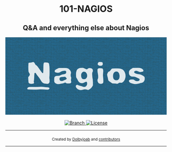 <h1 align="center"> 101-NAGIOS </h1>
<h2 align="center"> Q&A and everything else about Nagios </h2>
<p align="center">
    <img src="docs/img/NagiosLogo.png"
        alt="Master">
</p>

<p align="center">
  <a href="https://github.com/dolbyjoab/101-nagios/tree/master">
    <img src="https://img.shields.io/badge/Branch-master-green.svg?longCache=true"
        alt="Branch">
  </a>
  <a href="http://www.gnu.org/licenses/">
    <img src="https://img.shields.io/badge/License-GNU-blue.svg?longCache=true"
        alt="License">
  </a>
</p>

***
<p align="center">
  <sub>Created by
  <a href="dolbyjoab.github.io">Dolbyjoab</a> and
  <a href="https://github.com/dolbyjoab/101-nagios/graphs/contributors">
    contributors
  </a>
</p>
  
***
